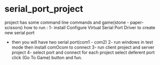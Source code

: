 # serial_port_project
project has some command line commands and game(stone - paper- scissors)
how to run :
1- install Configure Virtual Serial Port Driver to create new serial port
- then you will have two serial port(com1 - com2)
2- run windows in test mode then install comOcom to connect
3- run client project and server project
4- select port and connect for each project select deferent port
click (Go To Game) button and fun.
